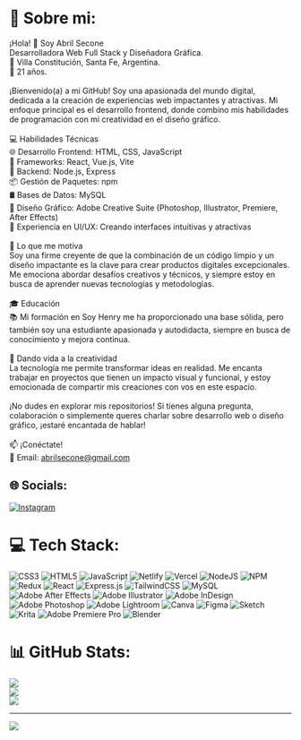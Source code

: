 # 💫 Sobre mi:
¡Hola! 👋 Soy Abril Secone<br>Desarrolladora Web Full Stack y Diseñadora Gráfica.<br>📍 Villa Constitución, Santa Fe, Argentina.<br>🎂 21 años.<br><br>¡Bienvenido(a) a mi GitHub! Soy una apasionada del mundo digital, dedicada a la creación de experiencias web impactantes y atractivas. Mi enfoque principal es el desarrollo frontend, donde combino mis habilidades de programación con mi creatividad en el diseño gráfico.<br><br>💻 Habilidades Técnicas<br>🌐 Desarrollo Frontend: HTML, CSS, JavaScript<br>🚀 Frameworks: React, Vue.js, Vite<br>🔌 Backend: Node.js, Express<br>📦 Gestión de Paquetes: npm<br>🛢️ Bases de Datos: MySQL<br>🎨 Diseño Gráfico: Adobe Creative Suite (Photoshop, Illustrator, Premiere, After Effects)<br>🎉 Experiencia en UI/UX: Creando interfaces intuitivas y atractivas<br><br>🌟 Lo que me motiva<br>Soy una firme creyente de que la combinación de un código limpio y un diseño impactante es la clave para crear productos digitales excepcionales. Me emociona abordar desafíos creativos y técnicos, y siempre estoy en busca de aprender nuevas tecnologías y metodologías.<br><br>🎓 Educación<br>📚 Mi formación en Soy Henry me ha proporcionado una base sólida, pero también soy una estudiante apasionada y autodidacta, siempre en busca de conocimiento y mejora continua.<br><br>🌈 Dando vida a la creatividad<br>La tecnología me permite transformar ideas en realidad. Me encanta trabajar en proyectos que tienen un impacto visual y funcional, y estoy emocionada de compartir mis creaciones con vos en este espacio.<br><br>¡No dudes en explorar mis repositorios! Si tienes alguna pregunta, colaboración o simplemente queres charlar sobre desarrollo web o diseño gráfico, ¡estaré encantada de hablar!<br><br>📫 ¡Conéctate!<br>📧 Email: abrilsecone@gmail.com


## 🌐 Socials:
[![Instagram](https://img.shields.io/badge/Instagram-%23E4405F.svg?logo=Instagram&logoColor=white)](https://instagram.com/@abril.secone) 

# 💻 Tech Stack:
![CSS3](https://img.shields.io/badge/css3-%231572B6.svg?style=for-the-badge&logo=css3&logoColor=white) ![HTML5](https://img.shields.io/badge/html5-%23E34F26.svg?style=for-the-badge&logo=html5&logoColor=white) ![JavaScript](https://img.shields.io/badge/javascript-%23323330.svg?style=for-the-badge&logo=javascript&logoColor=%23F7DF1E) ![Netlify](https://img.shields.io/badge/netlify-%23000000.svg?style=for-the-badge&logo=netlify&logoColor=#00C7B7) ![Vercel](https://img.shields.io/badge/vercel-%23000000.svg?style=for-the-badge&logo=vercel&logoColor=white) ![NodeJS](https://img.shields.io/badge/node.js-6DA55F?style=for-the-badge&logo=node.js&logoColor=white) ![NPM](https://img.shields.io/badge/NPM-%23000000.svg?style=for-the-badge&logo=npm&logoColor=white) ![Redux](https://img.shields.io/badge/redux-%23593d88.svg?style=for-the-badge&logo=redux&logoColor=white) ![React](https://img.shields.io/badge/react-%2320232a.svg?style=for-the-badge&logo=react&logoColor=%2361DAFB) ![Express.js](https://img.shields.io/badge/express.js-%23404d59.svg?style=for-the-badge&logo=express&logoColor=%2361DAFB) ![TailwindCSS](https://img.shields.io/badge/tailwindcss-%2338B2AC.svg?style=for-the-badge&logo=tailwind-css&logoColor=white) ![MySQL](https://img.shields.io/badge/mysql-%2300f.svg?style=for-the-badge&logo=mysql&logoColor=white) ![Adobe After Effects](https://img.shields.io/badge/Adobe%20After%20Effects-9999FF.svg?style=for-the-badge&logo=Adobe%20After%20Effects&logoColor=white) ![Adobe Illustrator](https://img.shields.io/badge/adobeillustrator-%23FF9A00.svg?style=for-the-badge&logo=adobeillustrator&logoColor=white) ![Adobe InDesign](https://img.shields.io/badge/Adobe%20InDesign-49021F?style=for-the-badge&logo=adobeindesign&logoColor=white) ![Adobe Photoshop](https://img.shields.io/badge/adobephotoshop-%2331A8FF.svg?style=for-the-badge&logo=adobephotoshop&logoColor=white) ![Adobe Lightroom](https://img.shields.io/badge/Adobe%20Lightroom-31A8FF.svg?style=for-the-badge&logo=Adobe%20Lightroom&logoColor=white) ![Canva](https://img.shields.io/badge/Canva-%2300C4CC.svg?style=for-the-badge&logo=Canva&logoColor=white) 	![Figma](https://img.shields.io/badge/figma-%23F24E1E.svg?style=for-the-badge&logo=figma&logoColor=white) ![Sketch](https://img.shields.io/badge/Sketch-FFB387?style=for-the-badge&logo=sketch&logoColor=black) ![Krita](https://img.shields.io/badge/Krita-203759?style=for-the-badge&logo=krita&logoColor=EEF37B) ![Adobe Premiere Pro](https://img.shields.io/badge/Adobe%20Premiere%20Pro-9999FF.svg?style=for-the-badge&logo=Adobe%20Premiere%20Pro&logoColor=white) ![Blender](https://img.shields.io/badge/blender-%23F5792A.svg?style=for-the-badge&logo=blender&logoColor=white)
# 📊 GitHub Stats:
![](https://github-readme-stats.vercel.app/api?username=Abrilsecone&theme=blue-green&hide_border=false&include_all_commits=true&count_private=true)<br/>
![](https://github-readme-streak-stats.herokuapp.com/?user=Abrilsecone&theme=blue-green&hide_border=false)<br/>
![](https://github-readme-stats.vercel.app/api/top-langs/?username=Abrilsecone&theme=blue-green&hide_border=false&include_all_commits=true&count_private=true&layout=compact)

---
[![](https://visitcount.itsvg.in/api?id=Abrilsecone&icon=0&color=9)](https://visitcount.itsvg.in)

<!-- Proudly created with GPRM ( https://gprm.itsvg.in ) -->
